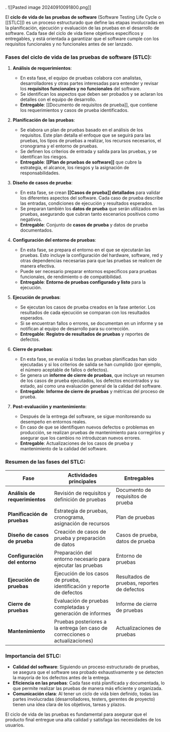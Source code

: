 .
![[Pasted image 20240910091800.png]]

El **ciclo de vida de las pruebas de software** (Software Testing Life Cycle o [[STLC]]) es un proceso estructurado que define las etapas involucradas en la planificación, ejecución y evaluación de las pruebas en el desarrollo de software. Cada fase del ciclo de vida tiene objetivos específicos y entregables, y está orientada a garantizar que el software cumple con los requisitos funcionales y no funcionales antes de ser lanzado.

### Fases del ciclo de vida de las pruebas de software (STLC):

1. **Análisis de requerimientos**:
   - En esta fase, el equipo de pruebas colabora con analistas, desarrolladores y otras partes interesadas para entender y revisar los **requisitos funcionales y no funcionales** del software.
   - Se identifican los aspectos que deben ser probados y se aclaran los detalles con el equipo de desarrollo.
   - **Entregable**: [[Documento de requisitos de prueba]], que contiene los requerimientos y casos de prueba identificados.

2. **Planificación de las pruebas**:
   - Se elabora un plan de pruebas basado en el análisis de los requisitos. Este plan detalla el enfoque que se seguirá para las pruebas, los tipos de pruebas a realizar, los recursos necesarios, el cronograma y el entorno de pruebas.
   - Se definen los criterios de entrada y salida para las pruebas, y se identifican los riesgos.
   - **Entregable**: **[[Plan de pruebas de software]]** que cubre la estrategia, el alcance, los riesgos y la asignación de responsabilidades.

3. **Diseño de casos de prueba**:
   - En esta fase, se crean **[[Casos de prueba]] detallados** para validar los diferentes aspectos del software. Cada caso de prueba describe las entradas, condiciones de ejecución y resultados esperados.
   - Se preparan también los **datos de prueba** que serán utilizados en las pruebas, asegurando que cubran tanto escenarios positivos como negativos.
   - **Entregable**: Conjunto de **casos de prueba** y datos de prueba documentados.

4. **Configuración del entorno de pruebas**:
   - En esta fase, se prepara el entorno en el que se ejecutarán las pruebas. Esto incluye la configuración del hardware, software, red y otras dependencias necesarias para que las pruebas se realicen de manera efectiva.
   - Puede ser necesario preparar entornos específicos para pruebas funcionales, de rendimiento o de compatibilidad.
   - **Entregable**: **Entorno de pruebas configurado y listo** para la ejecución.

5. **Ejecución de pruebas**:
   - Se ejecutan los casos de prueba creados en la fase anterior. Los resultados de cada ejecución se comparan con los resultados esperados.
   - Si se encuentran fallos o errores, se documentan en un informe y se notifican al equipo de desarrollo para su corrección.
   - **Entregable**: **Registro de resultados de pruebas** y reportes de defectos.

6. **Cierre de pruebas**:
   - En esta fase, se evalúa si todas las pruebas planificadas han sido ejecutadas y si los criterios de salida se han cumplido (por ejemplo, el número aceptable de fallos o defectos).
   - Se genera un **informe de cierre de pruebas**, que incluye un resumen de los casos de prueba ejecutados, los defectos encontrados y su estado, así como una evaluación general de la calidad del software.
   - **Entregable**: **Informe de cierre de pruebas** y métricas del proceso de prueba.

7. **Post-evaluación y mantenimiento**:
   - Después de la entrega del software, se sigue monitoreando su desempeño en entornos reales.
   - En caso de que se identifiquen nuevos defectos o problemas en producción, se realizan pruebas de mantenimiento para corregirlos y asegurar que los cambios no introduzcan nuevos errores.
   - **Entregable**: Actualizaciones de los casos de prueba y mantenimiento de la calidad del software.

### **Resumen de las fases del STLC**:
| Fase                          | Actividades principales                                                   | Entregables                           |
| ------------------------------ | ------------------------------------------------------------------------- | ------------------------------------- |
| **Análisis de requerimientos**  | Revisión de requisitos y definición de pruebas                            | Documento de requisitos de prueba     |
| **Planificación de pruebas**    | Estrategia de pruebas, cronograma, asignación de recursos                 | Plan de pruebas                       |
| **Diseño de casos de prueba**   | Creación de casos de prueba y preparación de datos                        | Casos de prueba, datos de prueba      |
| **Configuración del entorno**   | Preparación del entorno necesario para ejecutar las pruebas               | Entorno de pruebas                    |
| **Ejecución de pruebas**        | Ejecución de los casos de prueba, identificación y reporte de defectos    | Resultados de pruebas, reportes de defectos |
| **Cierre de pruebas**           | Evaluación de pruebas completadas y generación de informes                | Informe de cierre de pruebas          |
| **Mantenimiento**               | Pruebas posteriores a la entrega (en caso de correcciones o actualizaciones) | Actualizaciones de pruebas            |

### **Importancia del STLC**:

- **Calidad del software**: Siguiendo un proceso estructurado de pruebas, se asegura que el software sea probado exhaustivamente y se detecten la mayoría de los defectos antes de la entrega.
- **Eficiencia en las pruebas**: Cada fase está planificada y documentada, lo que permite realizar las pruebas de manera más eficiente y organizada.
- **Comunicación clara**: Al tener un ciclo de vida bien definido, todas las partes involucradas (desarrolladores, testers, gerentes de proyecto) tienen una idea clara de los objetivos, tareas y plazos.

El ciclo de vida de las pruebas es fundamental para asegurar que el producto final entregue una alta calidad y satisfaga las necesidades de los usuarios.
